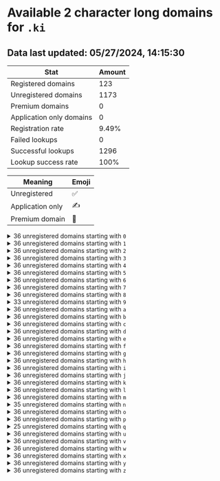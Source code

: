 # Available 2 character long domains for `.ki`

## Data last updated: 05/27/2024, 14:15:30

|Stat|Amount|
|--|--|
|Registered domains|123|
|Unregistered domains|1173|
|Premium domains|0|
|Application only domains|0|
|Registration rate|9.49%|
|Failed lookups|0|
|Successful lookups|1296|
|Lookup success rate|100%|


|Meaning|Emoji|
|--|--|
|Unregistered|:white_check_mark:|
|Application only|:writing_hand:|
|Premium domain|:gem:|

<details>
<summary>36 unregistered domains starting with <bold><code>0</code></bold></summary>

|Type|Domain|
|--|--|
|:white_check_mark:|`00.ki`|
|:white_check_mark:|`01.ki`|
|:white_check_mark:|`02.ki`|
|:white_check_mark:|`03.ki`|
|:white_check_mark:|`04.ki`|
|:white_check_mark:|`05.ki`|
|:white_check_mark:|`06.ki`|
|:white_check_mark:|`07.ki`|
|:white_check_mark:|`08.ki`|
|:white_check_mark:|`09.ki`|
|:white_check_mark:|`0a.ki`|
|:white_check_mark:|`0b.ki`|
|:white_check_mark:|`0c.ki`|
|:white_check_mark:|`0d.ki`|
|:white_check_mark:|`0e.ki`|
|:white_check_mark:|`0f.ki`|
|:white_check_mark:|`0g.ki`|
|:white_check_mark:|`0h.ki`|
|:white_check_mark:|`0i.ki`|
|:white_check_mark:|`0j.ki`|
|:white_check_mark:|`0k.ki`|
|:white_check_mark:|`0l.ki`|
|:white_check_mark:|`0m.ki`|
|:white_check_mark:|`0n.ki`|
|:white_check_mark:|`0o.ki`|
|:white_check_mark:|`0p.ki`|
|:white_check_mark:|`0q.ki`|
|:white_check_mark:|`0r.ki`|
|:white_check_mark:|`0s.ki`|
|:white_check_mark:|`0t.ki`|
|:white_check_mark:|`0u.ki`|
|:white_check_mark:|`0v.ki`|
|:white_check_mark:|`0w.ki`|
|:white_check_mark:|`0x.ki`|
|:white_check_mark:|`0y.ki`|
|:white_check_mark:|`0z.ki`|
</details>
<details>
<summary>36 unregistered domains starting with <bold><code>1</code></bold></summary>

|Type|Domain|
|--|--|
|:white_check_mark:|`10.ki`|
|:white_check_mark:|`11.ki`|
|:white_check_mark:|`12.ki`|
|:white_check_mark:|`13.ki`|
|:white_check_mark:|`14.ki`|
|:white_check_mark:|`15.ki`|
|:white_check_mark:|`16.ki`|
|:white_check_mark:|`17.ki`|
|:white_check_mark:|`18.ki`|
|:white_check_mark:|`19.ki`|
|:white_check_mark:|`1a.ki`|
|:white_check_mark:|`1b.ki`|
|:white_check_mark:|`1c.ki`|
|:white_check_mark:|`1d.ki`|
|:white_check_mark:|`1e.ki`|
|:white_check_mark:|`1f.ki`|
|:white_check_mark:|`1g.ki`|
|:white_check_mark:|`1h.ki`|
|:white_check_mark:|`1i.ki`|
|:white_check_mark:|`1j.ki`|
|:white_check_mark:|`1k.ki`|
|:white_check_mark:|`1l.ki`|
|:white_check_mark:|`1m.ki`|
|:white_check_mark:|`1n.ki`|
|:white_check_mark:|`1o.ki`|
|:white_check_mark:|`1p.ki`|
|:white_check_mark:|`1q.ki`|
|:white_check_mark:|`1r.ki`|
|:white_check_mark:|`1s.ki`|
|:white_check_mark:|`1t.ki`|
|:white_check_mark:|`1u.ki`|
|:white_check_mark:|`1v.ki`|
|:white_check_mark:|`1w.ki`|
|:white_check_mark:|`1x.ki`|
|:white_check_mark:|`1y.ki`|
|:white_check_mark:|`1z.ki`|
</details>
<details>
<summary>36 unregistered domains starting with <bold><code>2</code></bold></summary>

|Type|Domain|
|--|--|
|:white_check_mark:|`20.ki`|
|:white_check_mark:|`21.ki`|
|:white_check_mark:|`22.ki`|
|:white_check_mark:|`23.ki`|
|:white_check_mark:|`24.ki`|
|:white_check_mark:|`25.ki`|
|:white_check_mark:|`26.ki`|
|:white_check_mark:|`27.ki`|
|:white_check_mark:|`28.ki`|
|:white_check_mark:|`29.ki`|
|:white_check_mark:|`2a.ki`|
|:white_check_mark:|`2b.ki`|
|:white_check_mark:|`2c.ki`|
|:white_check_mark:|`2d.ki`|
|:white_check_mark:|`2e.ki`|
|:white_check_mark:|`2f.ki`|
|:white_check_mark:|`2g.ki`|
|:white_check_mark:|`2h.ki`|
|:white_check_mark:|`2i.ki`|
|:white_check_mark:|`2j.ki`|
|:white_check_mark:|`2k.ki`|
|:white_check_mark:|`2l.ki`|
|:white_check_mark:|`2m.ki`|
|:white_check_mark:|`2n.ki`|
|:white_check_mark:|`2o.ki`|
|:white_check_mark:|`2p.ki`|
|:white_check_mark:|`2q.ki`|
|:white_check_mark:|`2r.ki`|
|:white_check_mark:|`2s.ki`|
|:white_check_mark:|`2t.ki`|
|:white_check_mark:|`2u.ki`|
|:white_check_mark:|`2v.ki`|
|:white_check_mark:|`2w.ki`|
|:white_check_mark:|`2x.ki`|
|:white_check_mark:|`2y.ki`|
|:white_check_mark:|`2z.ki`|
</details>
<details>
<summary>36 unregistered domains starting with <bold><code>3</code></bold></summary>

|Type|Domain|
|--|--|
|:white_check_mark:|`30.ki`|
|:white_check_mark:|`31.ki`|
|:white_check_mark:|`32.ki`|
|:white_check_mark:|`33.ki`|
|:white_check_mark:|`34.ki`|
|:white_check_mark:|`35.ki`|
|:white_check_mark:|`36.ki`|
|:white_check_mark:|`37.ki`|
|:white_check_mark:|`38.ki`|
|:white_check_mark:|`39.ki`|
|:white_check_mark:|`3a.ki`|
|:white_check_mark:|`3b.ki`|
|:white_check_mark:|`3c.ki`|
|:white_check_mark:|`3d.ki`|
|:white_check_mark:|`3e.ki`|
|:white_check_mark:|`3f.ki`|
|:white_check_mark:|`3g.ki`|
|:white_check_mark:|`3h.ki`|
|:white_check_mark:|`3i.ki`|
|:white_check_mark:|`3j.ki`|
|:white_check_mark:|`3k.ki`|
|:white_check_mark:|`3l.ki`|
|:white_check_mark:|`3m.ki`|
|:white_check_mark:|`3n.ki`|
|:white_check_mark:|`3o.ki`|
|:white_check_mark:|`3p.ki`|
|:white_check_mark:|`3q.ki`|
|:white_check_mark:|`3r.ki`|
|:white_check_mark:|`3s.ki`|
|:white_check_mark:|`3t.ki`|
|:white_check_mark:|`3u.ki`|
|:white_check_mark:|`3v.ki`|
|:white_check_mark:|`3w.ki`|
|:white_check_mark:|`3x.ki`|
|:white_check_mark:|`3y.ki`|
|:white_check_mark:|`3z.ki`|
</details>
<details>
<summary>36 unregistered domains starting with <bold><code>4</code></bold></summary>

|Type|Domain|
|--|--|
|:white_check_mark:|`40.ki`|
|:white_check_mark:|`41.ki`|
|:white_check_mark:|`42.ki`|
|:white_check_mark:|`43.ki`|
|:white_check_mark:|`44.ki`|
|:white_check_mark:|`45.ki`|
|:white_check_mark:|`46.ki`|
|:white_check_mark:|`47.ki`|
|:white_check_mark:|`48.ki`|
|:white_check_mark:|`49.ki`|
|:white_check_mark:|`4a.ki`|
|:white_check_mark:|`4b.ki`|
|:white_check_mark:|`4c.ki`|
|:white_check_mark:|`4d.ki`|
|:white_check_mark:|`4e.ki`|
|:white_check_mark:|`4f.ki`|
|:white_check_mark:|`4g.ki`|
|:white_check_mark:|`4h.ki`|
|:white_check_mark:|`4i.ki`|
|:white_check_mark:|`4j.ki`|
|:white_check_mark:|`4k.ki`|
|:white_check_mark:|`4l.ki`|
|:white_check_mark:|`4m.ki`|
|:white_check_mark:|`4n.ki`|
|:white_check_mark:|`4o.ki`|
|:white_check_mark:|`4p.ki`|
|:white_check_mark:|`4q.ki`|
|:white_check_mark:|`4r.ki`|
|:white_check_mark:|`4s.ki`|
|:white_check_mark:|`4t.ki`|
|:white_check_mark:|`4u.ki`|
|:white_check_mark:|`4v.ki`|
|:white_check_mark:|`4w.ki`|
|:white_check_mark:|`4x.ki`|
|:white_check_mark:|`4y.ki`|
|:white_check_mark:|`4z.ki`|
</details>
<details>
<summary>36 unregistered domains starting with <bold><code>5</code></bold></summary>

|Type|Domain|
|--|--|
|:white_check_mark:|`50.ki`|
|:white_check_mark:|`51.ki`|
|:white_check_mark:|`52.ki`|
|:white_check_mark:|`53.ki`|
|:white_check_mark:|`54.ki`|
|:white_check_mark:|`55.ki`|
|:white_check_mark:|`56.ki`|
|:white_check_mark:|`57.ki`|
|:white_check_mark:|`58.ki`|
|:white_check_mark:|`59.ki`|
|:white_check_mark:|`5a.ki`|
|:white_check_mark:|`5b.ki`|
|:white_check_mark:|`5c.ki`|
|:white_check_mark:|`5d.ki`|
|:white_check_mark:|`5e.ki`|
|:white_check_mark:|`5f.ki`|
|:white_check_mark:|`5g.ki`|
|:white_check_mark:|`5h.ki`|
|:white_check_mark:|`5i.ki`|
|:white_check_mark:|`5j.ki`|
|:white_check_mark:|`5k.ki`|
|:white_check_mark:|`5l.ki`|
|:white_check_mark:|`5m.ki`|
|:white_check_mark:|`5n.ki`|
|:white_check_mark:|`5o.ki`|
|:white_check_mark:|`5p.ki`|
|:white_check_mark:|`5q.ki`|
|:white_check_mark:|`5r.ki`|
|:white_check_mark:|`5s.ki`|
|:white_check_mark:|`5t.ki`|
|:white_check_mark:|`5u.ki`|
|:white_check_mark:|`5v.ki`|
|:white_check_mark:|`5w.ki`|
|:white_check_mark:|`5x.ki`|
|:white_check_mark:|`5y.ki`|
|:white_check_mark:|`5z.ki`|
</details>
<details>
<summary>36 unregistered domains starting with <bold><code>6</code></bold></summary>

|Type|Domain|
|--|--|
|:white_check_mark:|`60.ki`|
|:white_check_mark:|`61.ki`|
|:white_check_mark:|`62.ki`|
|:white_check_mark:|`63.ki`|
|:white_check_mark:|`64.ki`|
|:white_check_mark:|`65.ki`|
|:white_check_mark:|`66.ki`|
|:white_check_mark:|`67.ki`|
|:white_check_mark:|`68.ki`|
|:white_check_mark:|`69.ki`|
|:white_check_mark:|`6a.ki`|
|:white_check_mark:|`6b.ki`|
|:white_check_mark:|`6c.ki`|
|:white_check_mark:|`6d.ki`|
|:white_check_mark:|`6e.ki`|
|:white_check_mark:|`6f.ki`|
|:white_check_mark:|`6g.ki`|
|:white_check_mark:|`6h.ki`|
|:white_check_mark:|`6i.ki`|
|:white_check_mark:|`6j.ki`|
|:white_check_mark:|`6k.ki`|
|:white_check_mark:|`6l.ki`|
|:white_check_mark:|`6m.ki`|
|:white_check_mark:|`6n.ki`|
|:white_check_mark:|`6o.ki`|
|:white_check_mark:|`6p.ki`|
|:white_check_mark:|`6q.ki`|
|:white_check_mark:|`6r.ki`|
|:white_check_mark:|`6s.ki`|
|:white_check_mark:|`6t.ki`|
|:white_check_mark:|`6u.ki`|
|:white_check_mark:|`6v.ki`|
|:white_check_mark:|`6w.ki`|
|:white_check_mark:|`6x.ki`|
|:white_check_mark:|`6y.ki`|
|:white_check_mark:|`6z.ki`|
</details>
<details>
<summary>36 unregistered domains starting with <bold><code>7</code></bold></summary>

|Type|Domain|
|--|--|
|:white_check_mark:|`70.ki`|
|:white_check_mark:|`71.ki`|
|:white_check_mark:|`72.ki`|
|:white_check_mark:|`73.ki`|
|:white_check_mark:|`74.ki`|
|:white_check_mark:|`75.ki`|
|:white_check_mark:|`76.ki`|
|:white_check_mark:|`77.ki`|
|:white_check_mark:|`78.ki`|
|:white_check_mark:|`79.ki`|
|:white_check_mark:|`7a.ki`|
|:white_check_mark:|`7b.ki`|
|:white_check_mark:|`7c.ki`|
|:white_check_mark:|`7d.ki`|
|:white_check_mark:|`7e.ki`|
|:white_check_mark:|`7f.ki`|
|:white_check_mark:|`7g.ki`|
|:white_check_mark:|`7h.ki`|
|:white_check_mark:|`7i.ki`|
|:white_check_mark:|`7j.ki`|
|:white_check_mark:|`7k.ki`|
|:white_check_mark:|`7l.ki`|
|:white_check_mark:|`7m.ki`|
|:white_check_mark:|`7n.ki`|
|:white_check_mark:|`7o.ki`|
|:white_check_mark:|`7p.ki`|
|:white_check_mark:|`7q.ki`|
|:white_check_mark:|`7r.ki`|
|:white_check_mark:|`7s.ki`|
|:white_check_mark:|`7t.ki`|
|:white_check_mark:|`7u.ki`|
|:white_check_mark:|`7v.ki`|
|:white_check_mark:|`7w.ki`|
|:white_check_mark:|`7x.ki`|
|:white_check_mark:|`7y.ki`|
|:white_check_mark:|`7z.ki`|
</details>
<details>
<summary>36 unregistered domains starting with <bold><code>8</code></bold></summary>

|Type|Domain|
|--|--|
|:white_check_mark:|`80.ki`|
|:white_check_mark:|`81.ki`|
|:white_check_mark:|`82.ki`|
|:white_check_mark:|`83.ki`|
|:white_check_mark:|`84.ki`|
|:white_check_mark:|`85.ki`|
|:white_check_mark:|`86.ki`|
|:white_check_mark:|`87.ki`|
|:white_check_mark:|`88.ki`|
|:white_check_mark:|`89.ki`|
|:white_check_mark:|`8a.ki`|
|:white_check_mark:|`8b.ki`|
|:white_check_mark:|`8c.ki`|
|:white_check_mark:|`8d.ki`|
|:white_check_mark:|`8e.ki`|
|:white_check_mark:|`8f.ki`|
|:white_check_mark:|`8g.ki`|
|:white_check_mark:|`8h.ki`|
|:white_check_mark:|`8i.ki`|
|:white_check_mark:|`8j.ki`|
|:white_check_mark:|`8k.ki`|
|:white_check_mark:|`8l.ki`|
|:white_check_mark:|`8m.ki`|
|:white_check_mark:|`8n.ki`|
|:white_check_mark:|`8o.ki`|
|:white_check_mark:|`8p.ki`|
|:white_check_mark:|`8q.ki`|
|:white_check_mark:|`8r.ki`|
|:white_check_mark:|`8s.ki`|
|:white_check_mark:|`8t.ki`|
|:white_check_mark:|`8u.ki`|
|:white_check_mark:|`8v.ki`|
|:white_check_mark:|`8w.ki`|
|:white_check_mark:|`8x.ki`|
|:white_check_mark:|`8y.ki`|
|:white_check_mark:|`8z.ki`|
</details>
<details>
<summary>33 unregistered domains starting with <bold><code>9</code></bold></summary>

|Type|Domain|
|--|--|
|:white_check_mark:|`90.ki`|
|:white_check_mark:|`91.ki`|
|:white_check_mark:|`92.ki`|
|:white_check_mark:|`93.ki`|
|:white_check_mark:|`94.ki`|
|:white_check_mark:|`95.ki`|
|:white_check_mark:|`96.ki`|
|:white_check_mark:|`9a.ki`|
|:white_check_mark:|`9b.ki`|
|:white_check_mark:|`9c.ki`|
|:white_check_mark:|`9d.ki`|
|:white_check_mark:|`9e.ki`|
|:white_check_mark:|`9f.ki`|
|:white_check_mark:|`9g.ki`|
|:white_check_mark:|`9h.ki`|
|:white_check_mark:|`9i.ki`|
|:white_check_mark:|`9j.ki`|
|:white_check_mark:|`9k.ki`|
|:white_check_mark:|`9l.ki`|
|:white_check_mark:|`9m.ki`|
|:white_check_mark:|`9n.ki`|
|:white_check_mark:|`9o.ki`|
|:white_check_mark:|`9p.ki`|
|:white_check_mark:|`9q.ki`|
|:white_check_mark:|`9r.ki`|
|:white_check_mark:|`9s.ki`|
|:white_check_mark:|`9t.ki`|
|:white_check_mark:|`9u.ki`|
|:white_check_mark:|`9v.ki`|
|:white_check_mark:|`9w.ki`|
|:white_check_mark:|`9x.ki`|
|:white_check_mark:|`9y.ki`|
|:white_check_mark:|`9z.ki`|
</details>
<details>
<summary>36 unregistered domains starting with <bold><code>a</code></bold></summary>

|Type|Domain|
|--|--|
|:white_check_mark:|`a0.ki`|
|:white_check_mark:|`a1.ki`|
|:white_check_mark:|`a2.ki`|
|:white_check_mark:|`a3.ki`|
|:white_check_mark:|`a4.ki`|
|:white_check_mark:|`a5.ki`|
|:white_check_mark:|`a6.ki`|
|:white_check_mark:|`a7.ki`|
|:white_check_mark:|`a8.ki`|
|:white_check_mark:|`a9.ki`|
|:white_check_mark:|`aa.ki`|
|:white_check_mark:|`ab.ki`|
|:white_check_mark:|`ac.ki`|
|:white_check_mark:|`ad.ki`|
|:white_check_mark:|`ae.ki`|
|:white_check_mark:|`af.ki`|
|:white_check_mark:|`ag.ki`|
|:white_check_mark:|`ah.ki`|
|:white_check_mark:|`ai.ki`|
|:white_check_mark:|`aj.ki`|
|:white_check_mark:|`ak.ki`|
|:white_check_mark:|`al.ki`|
|:white_check_mark:|`am.ki`|
|:white_check_mark:|`an.ki`|
|:white_check_mark:|`ao.ki`|
|:white_check_mark:|`ap.ki`|
|:white_check_mark:|`aq.ki`|
|:white_check_mark:|`ar.ki`|
|:white_check_mark:|`as.ki`|
|:white_check_mark:|`at.ki`|
|:white_check_mark:|`au.ki`|
|:white_check_mark:|`av.ki`|
|:white_check_mark:|`aw.ki`|
|:white_check_mark:|`ax.ki`|
|:white_check_mark:|`ay.ki`|
|:white_check_mark:|`az.ki`|
</details>
<details>
<summary>36 unregistered domains starting with <bold><code>b</code></bold></summary>

|Type|Domain|
|--|--|
|:white_check_mark:|`b0.ki`|
|:white_check_mark:|`b1.ki`|
|:white_check_mark:|`b2.ki`|
|:white_check_mark:|`b3.ki`|
|:white_check_mark:|`b4.ki`|
|:white_check_mark:|`b5.ki`|
|:white_check_mark:|`b6.ki`|
|:white_check_mark:|`b7.ki`|
|:white_check_mark:|`b8.ki`|
|:white_check_mark:|`b9.ki`|
|:white_check_mark:|`ba.ki`|
|:white_check_mark:|`bb.ki`|
|:white_check_mark:|`bc.ki`|
|:white_check_mark:|`bd.ki`|
|:white_check_mark:|`be.ki`|
|:white_check_mark:|`bf.ki`|
|:white_check_mark:|`bg.ki`|
|:white_check_mark:|`bh.ki`|
|:white_check_mark:|`bi.ki`|
|:white_check_mark:|`bj.ki`|
|:white_check_mark:|`bk.ki`|
|:white_check_mark:|`bl.ki`|
|:white_check_mark:|`bm.ki`|
|:white_check_mark:|`bn.ki`|
|:white_check_mark:|`bo.ki`|
|:white_check_mark:|`bp.ki`|
|:white_check_mark:|`bq.ki`|
|:white_check_mark:|`br.ki`|
|:white_check_mark:|`bs.ki`|
|:white_check_mark:|`bt.ki`|
|:white_check_mark:|`bu.ki`|
|:white_check_mark:|`bv.ki`|
|:white_check_mark:|`bw.ki`|
|:white_check_mark:|`bx.ki`|
|:white_check_mark:|`by.ki`|
|:white_check_mark:|`bz.ki`|
</details>
<details>
<summary>36 unregistered domains starting with <bold><code>c</code></bold></summary>

|Type|Domain|
|--|--|
|:white_check_mark:|`c0.ki`|
|:white_check_mark:|`c1.ki`|
|:white_check_mark:|`c2.ki`|
|:white_check_mark:|`c3.ki`|
|:white_check_mark:|`c4.ki`|
|:white_check_mark:|`c5.ki`|
|:white_check_mark:|`c6.ki`|
|:white_check_mark:|`c7.ki`|
|:white_check_mark:|`c8.ki`|
|:white_check_mark:|`c9.ki`|
|:white_check_mark:|`ca.ki`|
|:white_check_mark:|`cb.ki`|
|:white_check_mark:|`cc.ki`|
|:white_check_mark:|`cd.ki`|
|:white_check_mark:|`ce.ki`|
|:white_check_mark:|`cf.ki`|
|:white_check_mark:|`cg.ki`|
|:white_check_mark:|`ch.ki`|
|:white_check_mark:|`ci.ki`|
|:white_check_mark:|`cj.ki`|
|:white_check_mark:|`ck.ki`|
|:white_check_mark:|`cl.ki`|
|:white_check_mark:|`cm.ki`|
|:white_check_mark:|`cn.ki`|
|:white_check_mark:|`co.ki`|
|:white_check_mark:|`cp.ki`|
|:white_check_mark:|`cq.ki`|
|:white_check_mark:|`cr.ki`|
|:white_check_mark:|`cs.ki`|
|:white_check_mark:|`ct.ki`|
|:white_check_mark:|`cu.ki`|
|:white_check_mark:|`cv.ki`|
|:white_check_mark:|`cw.ki`|
|:white_check_mark:|`cx.ki`|
|:white_check_mark:|`cy.ki`|
|:white_check_mark:|`cz.ki`|
</details>
<details>
<summary>36 unregistered domains starting with <bold><code>d</code></bold></summary>

|Type|Domain|
|--|--|
|:white_check_mark:|`d0.ki`|
|:white_check_mark:|`d1.ki`|
|:white_check_mark:|`d2.ki`|
|:white_check_mark:|`d3.ki`|
|:white_check_mark:|`d4.ki`|
|:white_check_mark:|`d5.ki`|
|:white_check_mark:|`d6.ki`|
|:white_check_mark:|`d7.ki`|
|:white_check_mark:|`d8.ki`|
|:white_check_mark:|`d9.ki`|
|:white_check_mark:|`da.ki`|
|:white_check_mark:|`db.ki`|
|:white_check_mark:|`dc.ki`|
|:white_check_mark:|`dd.ki`|
|:white_check_mark:|`de.ki`|
|:white_check_mark:|`df.ki`|
|:white_check_mark:|`dg.ki`|
|:white_check_mark:|`dh.ki`|
|:white_check_mark:|`di.ki`|
|:white_check_mark:|`dj.ki`|
|:white_check_mark:|`dk.ki`|
|:white_check_mark:|`dl.ki`|
|:white_check_mark:|`dm.ki`|
|:white_check_mark:|`dn.ki`|
|:white_check_mark:|`do.ki`|
|:white_check_mark:|`dp.ki`|
|:white_check_mark:|`dq.ki`|
|:white_check_mark:|`dr.ki`|
|:white_check_mark:|`ds.ki`|
|:white_check_mark:|`dt.ki`|
|:white_check_mark:|`du.ki`|
|:white_check_mark:|`dv.ki`|
|:white_check_mark:|`dw.ki`|
|:white_check_mark:|`dx.ki`|
|:white_check_mark:|`dy.ki`|
|:white_check_mark:|`dz.ki`|
</details>
<details>
<summary>36 unregistered domains starting with <bold><code>e</code></bold></summary>

|Type|Domain|
|--|--|
|:white_check_mark:|`e0.ki`|
|:white_check_mark:|`e1.ki`|
|:white_check_mark:|`e2.ki`|
|:white_check_mark:|`e3.ki`|
|:white_check_mark:|`e4.ki`|
|:white_check_mark:|`e5.ki`|
|:white_check_mark:|`e6.ki`|
|:white_check_mark:|`e7.ki`|
|:white_check_mark:|`e8.ki`|
|:white_check_mark:|`e9.ki`|
|:white_check_mark:|`ea.ki`|
|:white_check_mark:|`eb.ki`|
|:white_check_mark:|`ec.ki`|
|:white_check_mark:|`ed.ki`|
|:white_check_mark:|`ee.ki`|
|:white_check_mark:|`ef.ki`|
|:white_check_mark:|`eg.ki`|
|:white_check_mark:|`eh.ki`|
|:white_check_mark:|`ei.ki`|
|:white_check_mark:|`ej.ki`|
|:white_check_mark:|`ek.ki`|
|:white_check_mark:|`el.ki`|
|:white_check_mark:|`em.ki`|
|:white_check_mark:|`en.ki`|
|:white_check_mark:|`eo.ki`|
|:white_check_mark:|`ep.ki`|
|:white_check_mark:|`eq.ki`|
|:white_check_mark:|`er.ki`|
|:white_check_mark:|`es.ki`|
|:white_check_mark:|`et.ki`|
|:white_check_mark:|`eu.ki`|
|:white_check_mark:|`ev.ki`|
|:white_check_mark:|`ew.ki`|
|:white_check_mark:|`ex.ki`|
|:white_check_mark:|`ey.ki`|
|:white_check_mark:|`ez.ki`|
</details>
<details>
<summary>36 unregistered domains starting with <bold><code>f</code></bold></summary>

|Type|Domain|
|--|--|
|:white_check_mark:|`f0.ki`|
|:white_check_mark:|`f1.ki`|
|:white_check_mark:|`f2.ki`|
|:white_check_mark:|`f3.ki`|
|:white_check_mark:|`f4.ki`|
|:white_check_mark:|`f5.ki`|
|:white_check_mark:|`f6.ki`|
|:white_check_mark:|`f7.ki`|
|:white_check_mark:|`f8.ki`|
|:white_check_mark:|`f9.ki`|
|:white_check_mark:|`fa.ki`|
|:white_check_mark:|`fb.ki`|
|:white_check_mark:|`fc.ki`|
|:white_check_mark:|`fd.ki`|
|:white_check_mark:|`fe.ki`|
|:white_check_mark:|`ff.ki`|
|:white_check_mark:|`fg.ki`|
|:white_check_mark:|`fh.ki`|
|:white_check_mark:|`fi.ki`|
|:white_check_mark:|`fj.ki`|
|:white_check_mark:|`fk.ki`|
|:white_check_mark:|`fl.ki`|
|:white_check_mark:|`fm.ki`|
|:white_check_mark:|`fn.ki`|
|:white_check_mark:|`fo.ki`|
|:white_check_mark:|`fp.ki`|
|:white_check_mark:|`fq.ki`|
|:white_check_mark:|`fr.ki`|
|:white_check_mark:|`fs.ki`|
|:white_check_mark:|`ft.ki`|
|:white_check_mark:|`fu.ki`|
|:white_check_mark:|`fv.ki`|
|:white_check_mark:|`fw.ki`|
|:white_check_mark:|`fx.ki`|
|:white_check_mark:|`fy.ki`|
|:white_check_mark:|`fz.ki`|
</details>
<details>
<summary>36 unregistered domains starting with <bold><code>g</code></bold></summary>

|Type|Domain|
|--|--|
|:white_check_mark:|`g0.ki`|
|:white_check_mark:|`g1.ki`|
|:white_check_mark:|`g2.ki`|
|:white_check_mark:|`g3.ki`|
|:white_check_mark:|`g4.ki`|
|:white_check_mark:|`g5.ki`|
|:white_check_mark:|`g6.ki`|
|:white_check_mark:|`g7.ki`|
|:white_check_mark:|`g8.ki`|
|:white_check_mark:|`g9.ki`|
|:white_check_mark:|`ga.ki`|
|:white_check_mark:|`gb.ki`|
|:white_check_mark:|`gc.ki`|
|:white_check_mark:|`gd.ki`|
|:white_check_mark:|`ge.ki`|
|:white_check_mark:|`gf.ki`|
|:white_check_mark:|`gg.ki`|
|:white_check_mark:|`gh.ki`|
|:white_check_mark:|`gi.ki`|
|:white_check_mark:|`gj.ki`|
|:white_check_mark:|`gk.ki`|
|:white_check_mark:|`gl.ki`|
|:white_check_mark:|`gm.ki`|
|:white_check_mark:|`gn.ki`|
|:white_check_mark:|`go.ki`|
|:white_check_mark:|`gp.ki`|
|:white_check_mark:|`gq.ki`|
|:white_check_mark:|`gr.ki`|
|:white_check_mark:|`gs.ki`|
|:white_check_mark:|`gt.ki`|
|:white_check_mark:|`gu.ki`|
|:white_check_mark:|`gv.ki`|
|:white_check_mark:|`gw.ki`|
|:white_check_mark:|`gx.ki`|
|:white_check_mark:|`gy.ki`|
|:white_check_mark:|`gz.ki`|
</details>
<details>
<summary>36 unregistered domains starting with <bold><code>h</code></bold></summary>

|Type|Domain|
|--|--|
|:white_check_mark:|`h0.ki`|
|:white_check_mark:|`h1.ki`|
|:white_check_mark:|`h2.ki`|
|:white_check_mark:|`h3.ki`|
|:white_check_mark:|`h4.ki`|
|:white_check_mark:|`h5.ki`|
|:white_check_mark:|`h6.ki`|
|:white_check_mark:|`h7.ki`|
|:white_check_mark:|`h8.ki`|
|:white_check_mark:|`h9.ki`|
|:white_check_mark:|`ha.ki`|
|:white_check_mark:|`hb.ki`|
|:white_check_mark:|`hc.ki`|
|:white_check_mark:|`hd.ki`|
|:white_check_mark:|`he.ki`|
|:white_check_mark:|`hf.ki`|
|:white_check_mark:|`hg.ki`|
|:white_check_mark:|`hh.ki`|
|:white_check_mark:|`hi.ki`|
|:white_check_mark:|`hj.ki`|
|:white_check_mark:|`hk.ki`|
|:white_check_mark:|`hl.ki`|
|:white_check_mark:|`hm.ki`|
|:white_check_mark:|`hn.ki`|
|:white_check_mark:|`ho.ki`|
|:white_check_mark:|`hp.ki`|
|:white_check_mark:|`hq.ki`|
|:white_check_mark:|`hr.ki`|
|:white_check_mark:|`hs.ki`|
|:white_check_mark:|`ht.ki`|
|:white_check_mark:|`hu.ki`|
|:white_check_mark:|`hv.ki`|
|:white_check_mark:|`hw.ki`|
|:white_check_mark:|`hx.ki`|
|:white_check_mark:|`hy.ki`|
|:white_check_mark:|`hz.ki`|
</details>
<details>
<summary>36 unregistered domains starting with <bold><code>i</code></bold></summary>

|Type|Domain|
|--|--|
|:white_check_mark:|`i0.ki`|
|:white_check_mark:|`i1.ki`|
|:white_check_mark:|`i2.ki`|
|:white_check_mark:|`i3.ki`|
|:white_check_mark:|`i4.ki`|
|:white_check_mark:|`i5.ki`|
|:white_check_mark:|`i6.ki`|
|:white_check_mark:|`i7.ki`|
|:white_check_mark:|`i8.ki`|
|:white_check_mark:|`i9.ki`|
|:white_check_mark:|`ia.ki`|
|:white_check_mark:|`ib.ki`|
|:white_check_mark:|`ic.ki`|
|:white_check_mark:|`id.ki`|
|:white_check_mark:|`ie.ki`|
|:white_check_mark:|`if.ki`|
|:white_check_mark:|`ig.ki`|
|:white_check_mark:|`ih.ki`|
|:white_check_mark:|`ii.ki`|
|:white_check_mark:|`ij.ki`|
|:white_check_mark:|`ik.ki`|
|:white_check_mark:|`il.ki`|
|:white_check_mark:|`im.ki`|
|:white_check_mark:|`in.ki`|
|:white_check_mark:|`io.ki`|
|:white_check_mark:|`ip.ki`|
|:white_check_mark:|`iq.ki`|
|:white_check_mark:|`ir.ki`|
|:white_check_mark:|`is.ki`|
|:white_check_mark:|`it.ki`|
|:white_check_mark:|`iu.ki`|
|:white_check_mark:|`iv.ki`|
|:white_check_mark:|`iw.ki`|
|:white_check_mark:|`ix.ki`|
|:white_check_mark:|`iy.ki`|
|:white_check_mark:|`iz.ki`|
</details>
<details>
<summary>36 unregistered domains starting with <bold><code>j</code></bold></summary>

|Type|Domain|
|--|--|
|:white_check_mark:|`j0.ki`|
|:white_check_mark:|`j1.ki`|
|:white_check_mark:|`j2.ki`|
|:white_check_mark:|`j3.ki`|
|:white_check_mark:|`j4.ki`|
|:white_check_mark:|`j5.ki`|
|:white_check_mark:|`j6.ki`|
|:white_check_mark:|`j7.ki`|
|:white_check_mark:|`j8.ki`|
|:white_check_mark:|`j9.ki`|
|:white_check_mark:|`ja.ki`|
|:white_check_mark:|`jb.ki`|
|:white_check_mark:|`jc.ki`|
|:white_check_mark:|`jd.ki`|
|:white_check_mark:|`je.ki`|
|:white_check_mark:|`jf.ki`|
|:white_check_mark:|`jg.ki`|
|:white_check_mark:|`jh.ki`|
|:white_check_mark:|`ji.ki`|
|:white_check_mark:|`jj.ki`|
|:white_check_mark:|`jk.ki`|
|:white_check_mark:|`jl.ki`|
|:white_check_mark:|`jm.ki`|
|:white_check_mark:|`jn.ki`|
|:white_check_mark:|`jo.ki`|
|:white_check_mark:|`jp.ki`|
|:white_check_mark:|`jq.ki`|
|:white_check_mark:|`jr.ki`|
|:white_check_mark:|`js.ki`|
|:white_check_mark:|`jt.ki`|
|:white_check_mark:|`ju.ki`|
|:white_check_mark:|`jv.ki`|
|:white_check_mark:|`jw.ki`|
|:white_check_mark:|`jx.ki`|
|:white_check_mark:|`jy.ki`|
|:white_check_mark:|`jz.ki`|
</details>
<details>
<summary>36 unregistered domains starting with <bold><code>k</code></bold></summary>

|Type|Domain|
|--|--|
|:white_check_mark:|`k0.ki`|
|:white_check_mark:|`k1.ki`|
|:white_check_mark:|`k2.ki`|
|:white_check_mark:|`k3.ki`|
|:white_check_mark:|`k4.ki`|
|:white_check_mark:|`k5.ki`|
|:white_check_mark:|`k6.ki`|
|:white_check_mark:|`k7.ki`|
|:white_check_mark:|`k8.ki`|
|:white_check_mark:|`k9.ki`|
|:white_check_mark:|`ka.ki`|
|:white_check_mark:|`kb.ki`|
|:white_check_mark:|`kc.ki`|
|:white_check_mark:|`kd.ki`|
|:white_check_mark:|`ke.ki`|
|:white_check_mark:|`kf.ki`|
|:white_check_mark:|`kg.ki`|
|:white_check_mark:|`kh.ki`|
|:white_check_mark:|`ki.ki`|
|:white_check_mark:|`kj.ki`|
|:white_check_mark:|`kk.ki`|
|:white_check_mark:|`kl.ki`|
|:white_check_mark:|`km.ki`|
|:white_check_mark:|`kn.ki`|
|:white_check_mark:|`ko.ki`|
|:white_check_mark:|`kp.ki`|
|:white_check_mark:|`kq.ki`|
|:white_check_mark:|`kr.ki`|
|:white_check_mark:|`ks.ki`|
|:white_check_mark:|`kt.ki`|
|:white_check_mark:|`ku.ki`|
|:white_check_mark:|`kv.ki`|
|:white_check_mark:|`kw.ki`|
|:white_check_mark:|`kx.ki`|
|:white_check_mark:|`ky.ki`|
|:white_check_mark:|`kz.ki`|
</details>
<details>
<summary>36 unregistered domains starting with <bold><code>l</code></bold></summary>

|Type|Domain|
|--|--|
|:white_check_mark:|`l0.ki`|
|:white_check_mark:|`l1.ki`|
|:white_check_mark:|`l2.ki`|
|:white_check_mark:|`l3.ki`|
|:white_check_mark:|`l4.ki`|
|:white_check_mark:|`l5.ki`|
|:white_check_mark:|`l6.ki`|
|:white_check_mark:|`l7.ki`|
|:white_check_mark:|`l8.ki`|
|:white_check_mark:|`l9.ki`|
|:white_check_mark:|`la.ki`|
|:white_check_mark:|`lb.ki`|
|:white_check_mark:|`lc.ki`|
|:white_check_mark:|`ld.ki`|
|:white_check_mark:|`le.ki`|
|:white_check_mark:|`lf.ki`|
|:white_check_mark:|`lg.ki`|
|:white_check_mark:|`lh.ki`|
|:white_check_mark:|`li.ki`|
|:white_check_mark:|`lj.ki`|
|:white_check_mark:|`lk.ki`|
|:white_check_mark:|`ll.ki`|
|:white_check_mark:|`lm.ki`|
|:white_check_mark:|`ln.ki`|
|:white_check_mark:|`lo.ki`|
|:white_check_mark:|`lp.ki`|
|:white_check_mark:|`lq.ki`|
|:white_check_mark:|`lr.ki`|
|:white_check_mark:|`ls.ki`|
|:white_check_mark:|`lt.ki`|
|:white_check_mark:|`lu.ki`|
|:white_check_mark:|`lv.ki`|
|:white_check_mark:|`lw.ki`|
|:white_check_mark:|`lx.ki`|
|:white_check_mark:|`ly.ki`|
|:white_check_mark:|`lz.ki`|
</details>
<details>
<summary>36 unregistered domains starting with <bold><code>m</code></bold></summary>

|Type|Domain|
|--|--|
|:white_check_mark:|`m0.ki`|
|:white_check_mark:|`m1.ki`|
|:white_check_mark:|`m2.ki`|
|:white_check_mark:|`m3.ki`|
|:white_check_mark:|`m4.ki`|
|:white_check_mark:|`m5.ki`|
|:white_check_mark:|`m6.ki`|
|:white_check_mark:|`m7.ki`|
|:white_check_mark:|`m8.ki`|
|:white_check_mark:|`m9.ki`|
|:white_check_mark:|`ma.ki`|
|:white_check_mark:|`mb.ki`|
|:white_check_mark:|`mc.ki`|
|:white_check_mark:|`md.ki`|
|:white_check_mark:|`me.ki`|
|:white_check_mark:|`mf.ki`|
|:white_check_mark:|`mg.ki`|
|:white_check_mark:|`mh.ki`|
|:white_check_mark:|`mi.ki`|
|:white_check_mark:|`mj.ki`|
|:white_check_mark:|`mk.ki`|
|:white_check_mark:|`ml.ki`|
|:white_check_mark:|`mm.ki`|
|:white_check_mark:|`mn.ki`|
|:white_check_mark:|`mo.ki`|
|:white_check_mark:|`mp.ki`|
|:white_check_mark:|`mq.ki`|
|:white_check_mark:|`mr.ki`|
|:white_check_mark:|`ms.ki`|
|:white_check_mark:|`mt.ki`|
|:white_check_mark:|`mu.ki`|
|:white_check_mark:|`mv.ki`|
|:white_check_mark:|`mw.ki`|
|:white_check_mark:|`mx.ki`|
|:white_check_mark:|`my.ki`|
|:white_check_mark:|`mz.ki`|
</details>
<details>
<summary>35 unregistered domains starting with <bold><code>n</code></bold></summary>

|Type|Domain|
|--|--|
|:white_check_mark:|`n0.ki`|
|:white_check_mark:|`n1.ki`|
|:white_check_mark:|`n2.ki`|
|:white_check_mark:|`n3.ki`|
|:white_check_mark:|`n4.ki`|
|:white_check_mark:|`n5.ki`|
|:white_check_mark:|`n6.ki`|
|:white_check_mark:|`n7.ki`|
|:white_check_mark:|`n8.ki`|
|:white_check_mark:|`n9.ki`|
|:white_check_mark:|`na.ki`|
|:white_check_mark:|`nb.ki`|
|:white_check_mark:|`nc.ki`|
|:white_check_mark:|`nd.ki`|
|:white_check_mark:|`ne.ki`|
|:white_check_mark:|`nf.ki`|
|:white_check_mark:|`ng.ki`|
|:white_check_mark:|`nh.ki`|
|:white_check_mark:|`ni.ki`|
|:white_check_mark:|`nj.ki`|
|:white_check_mark:|`nk.ki`|
|:white_check_mark:|`nl.ki`|
|:white_check_mark:|`nm.ki`|
|:white_check_mark:|`nn.ki`|
|:white_check_mark:|`no.ki`|
|:white_check_mark:|`np.ki`|
|:white_check_mark:|`nq.ki`|
|:white_check_mark:|`nr.ki`|
|:white_check_mark:|`ns.ki`|
|:white_check_mark:|`nt.ki`|
|:white_check_mark:|`nu.ki`|
|:white_check_mark:|`nv.ki`|
|:white_check_mark:|`nw.ki`|
|:white_check_mark:|`nx.ki`|
|:white_check_mark:|`ny.ki`|
</details>
<details>
<summary>36 unregistered domains starting with <bold><code>o</code></bold></summary>

|Type|Domain|
|--|--|
|:white_check_mark:|`o0.ki`|
|:white_check_mark:|`o1.ki`|
|:white_check_mark:|`o2.ki`|
|:white_check_mark:|`o3.ki`|
|:white_check_mark:|`o4.ki`|
|:white_check_mark:|`o5.ki`|
|:white_check_mark:|`o6.ki`|
|:white_check_mark:|`o7.ki`|
|:white_check_mark:|`o8.ki`|
|:white_check_mark:|`o9.ki`|
|:white_check_mark:|`oa.ki`|
|:white_check_mark:|`ob.ki`|
|:white_check_mark:|`oc.ki`|
|:white_check_mark:|`od.ki`|
|:white_check_mark:|`oe.ki`|
|:white_check_mark:|`of.ki`|
|:white_check_mark:|`og.ki`|
|:white_check_mark:|`oh.ki`|
|:white_check_mark:|`oi.ki`|
|:white_check_mark:|`oj.ki`|
|:white_check_mark:|`ok.ki`|
|:white_check_mark:|`ol.ki`|
|:white_check_mark:|`om.ki`|
|:white_check_mark:|`on.ki`|
|:white_check_mark:|`oo.ki`|
|:white_check_mark:|`op.ki`|
|:white_check_mark:|`oq.ki`|
|:white_check_mark:|`or.ki`|
|:white_check_mark:|`os.ki`|
|:white_check_mark:|`ot.ki`|
|:white_check_mark:|`ou.ki`|
|:white_check_mark:|`ov.ki`|
|:white_check_mark:|`ow.ki`|
|:white_check_mark:|`ox.ki`|
|:white_check_mark:|`oy.ki`|
|:white_check_mark:|`oz.ki`|
</details>
<details>
<summary>36 unregistered domains starting with <bold><code>p</code></bold></summary>

|Type|Domain|
|--|--|
|:white_check_mark:|`p0.ki`|
|:white_check_mark:|`p1.ki`|
|:white_check_mark:|`p2.ki`|
|:white_check_mark:|`p3.ki`|
|:white_check_mark:|`p4.ki`|
|:white_check_mark:|`p5.ki`|
|:white_check_mark:|`p6.ki`|
|:white_check_mark:|`p7.ki`|
|:white_check_mark:|`p8.ki`|
|:white_check_mark:|`p9.ki`|
|:white_check_mark:|`pa.ki`|
|:white_check_mark:|`pb.ki`|
|:white_check_mark:|`pc.ki`|
|:white_check_mark:|`pd.ki`|
|:white_check_mark:|`pe.ki`|
|:white_check_mark:|`pf.ki`|
|:white_check_mark:|`pg.ki`|
|:white_check_mark:|`ph.ki`|
|:white_check_mark:|`pi.ki`|
|:white_check_mark:|`pj.ki`|
|:white_check_mark:|`pk.ki`|
|:white_check_mark:|`pl.ki`|
|:white_check_mark:|`pm.ki`|
|:white_check_mark:|`pn.ki`|
|:white_check_mark:|`po.ki`|
|:white_check_mark:|`pp.ki`|
|:white_check_mark:|`pq.ki`|
|:white_check_mark:|`pr.ki`|
|:white_check_mark:|`ps.ki`|
|:white_check_mark:|`pt.ki`|
|:white_check_mark:|`pu.ki`|
|:white_check_mark:|`pv.ki`|
|:white_check_mark:|`pw.ki`|
|:white_check_mark:|`px.ki`|
|:white_check_mark:|`py.ki`|
|:white_check_mark:|`pz.ki`|
</details>
<details>
<summary>25 unregistered domains starting with <bold><code>q</code></bold></summary>

|Type|Domain|
|--|--|
|:white_check_mark:|`qa.ki`|
|:white_check_mark:|`qb.ki`|
|:white_check_mark:|`qc.ki`|
|:white_check_mark:|`qd.ki`|
|:white_check_mark:|`qe.ki`|
|:white_check_mark:|`qf.ki`|
|:white_check_mark:|`qg.ki`|
|:white_check_mark:|`qh.ki`|
|:white_check_mark:|`qi.ki`|
|:white_check_mark:|`qj.ki`|
|:white_check_mark:|`qk.ki`|
|:white_check_mark:|`ql.ki`|
|:white_check_mark:|`qm.ki`|
|:white_check_mark:|`qn.ki`|
|:white_check_mark:|`qo.ki`|
|:white_check_mark:|`qp.ki`|
|:white_check_mark:|`qq.ki`|
|:white_check_mark:|`qr.ki`|
|:white_check_mark:|`qs.ki`|
|:white_check_mark:|`qt.ki`|
|:white_check_mark:|`qu.ki`|
|:white_check_mark:|`qv.ki`|
|:white_check_mark:|`qw.ki`|
|:white_check_mark:|`qx.ki`|
|:white_check_mark:|`qy.ki`|
</details>
<details>
<summary>36 unregistered domains starting with <bold><code>u</code></bold></summary>

|Type|Domain|
|--|--|
|:white_check_mark:|`u0.ki`|
|:white_check_mark:|`u1.ki`|
|:white_check_mark:|`u2.ki`|
|:white_check_mark:|`u3.ki`|
|:white_check_mark:|`u4.ki`|
|:white_check_mark:|`u5.ki`|
|:white_check_mark:|`u6.ki`|
|:white_check_mark:|`u7.ki`|
|:white_check_mark:|`u8.ki`|
|:white_check_mark:|`u9.ki`|
|:white_check_mark:|`ua.ki`|
|:white_check_mark:|`ub.ki`|
|:white_check_mark:|`uc.ki`|
|:white_check_mark:|`ud.ki`|
|:white_check_mark:|`ue.ki`|
|:white_check_mark:|`uf.ki`|
|:white_check_mark:|`ug.ki`|
|:white_check_mark:|`uh.ki`|
|:white_check_mark:|`ui.ki`|
|:white_check_mark:|`uj.ki`|
|:white_check_mark:|`uk.ki`|
|:white_check_mark:|`ul.ki`|
|:white_check_mark:|`um.ki`|
|:white_check_mark:|`un.ki`|
|:white_check_mark:|`uo.ki`|
|:white_check_mark:|`up.ki`|
|:white_check_mark:|`uq.ki`|
|:white_check_mark:|`ur.ki`|
|:white_check_mark:|`us.ki`|
|:white_check_mark:|`ut.ki`|
|:white_check_mark:|`uu.ki`|
|:white_check_mark:|`uv.ki`|
|:white_check_mark:|`uw.ki`|
|:white_check_mark:|`ux.ki`|
|:white_check_mark:|`uy.ki`|
|:white_check_mark:|`uz.ki`|
</details>
<details>
<summary>36 unregistered domains starting with <bold><code>v</code></bold></summary>

|Type|Domain|
|--|--|
|:white_check_mark:|`v0.ki`|
|:white_check_mark:|`v1.ki`|
|:white_check_mark:|`v2.ki`|
|:white_check_mark:|`v3.ki`|
|:white_check_mark:|`v4.ki`|
|:white_check_mark:|`v5.ki`|
|:white_check_mark:|`v6.ki`|
|:white_check_mark:|`v7.ki`|
|:white_check_mark:|`v8.ki`|
|:white_check_mark:|`v9.ki`|
|:white_check_mark:|`va.ki`|
|:white_check_mark:|`vb.ki`|
|:white_check_mark:|`vc.ki`|
|:white_check_mark:|`vd.ki`|
|:white_check_mark:|`ve.ki`|
|:white_check_mark:|`vf.ki`|
|:white_check_mark:|`vg.ki`|
|:white_check_mark:|`vh.ki`|
|:white_check_mark:|`vi.ki`|
|:white_check_mark:|`vj.ki`|
|:white_check_mark:|`vk.ki`|
|:white_check_mark:|`vl.ki`|
|:white_check_mark:|`vm.ki`|
|:white_check_mark:|`vn.ki`|
|:white_check_mark:|`vo.ki`|
|:white_check_mark:|`vp.ki`|
|:white_check_mark:|`vq.ki`|
|:white_check_mark:|`vr.ki`|
|:white_check_mark:|`vs.ki`|
|:white_check_mark:|`vt.ki`|
|:white_check_mark:|`vu.ki`|
|:white_check_mark:|`vv.ki`|
|:white_check_mark:|`vw.ki`|
|:white_check_mark:|`vx.ki`|
|:white_check_mark:|`vy.ki`|
|:white_check_mark:|`vz.ki`|
</details>
<details>
<summary>36 unregistered domains starting with <bold><code>w</code></bold></summary>

|Type|Domain|
|--|--|
|:white_check_mark:|`w0.ki`|
|:white_check_mark:|`w1.ki`|
|:white_check_mark:|`w2.ki`|
|:white_check_mark:|`w3.ki`|
|:white_check_mark:|`w4.ki`|
|:white_check_mark:|`w5.ki`|
|:white_check_mark:|`w6.ki`|
|:white_check_mark:|`w7.ki`|
|:white_check_mark:|`w8.ki`|
|:white_check_mark:|`w9.ki`|
|:white_check_mark:|`wa.ki`|
|:white_check_mark:|`wb.ki`|
|:white_check_mark:|`wc.ki`|
|:white_check_mark:|`wd.ki`|
|:white_check_mark:|`we.ki`|
|:white_check_mark:|`wf.ki`|
|:white_check_mark:|`wg.ki`|
|:white_check_mark:|`wh.ki`|
|:white_check_mark:|`wi.ki`|
|:white_check_mark:|`wj.ki`|
|:white_check_mark:|`wk.ki`|
|:white_check_mark:|`wl.ki`|
|:white_check_mark:|`wm.ki`|
|:white_check_mark:|`wn.ki`|
|:white_check_mark:|`wo.ki`|
|:white_check_mark:|`wp.ki`|
|:white_check_mark:|`wq.ki`|
|:white_check_mark:|`wr.ki`|
|:white_check_mark:|`ws.ki`|
|:white_check_mark:|`wt.ki`|
|:white_check_mark:|`wu.ki`|
|:white_check_mark:|`wv.ki`|
|:white_check_mark:|`ww.ki`|
|:white_check_mark:|`wx.ki`|
|:white_check_mark:|`wy.ki`|
|:white_check_mark:|`wz.ki`|
</details>
<details>
<summary>36 unregistered domains starting with <bold><code>x</code></bold></summary>

|Type|Domain|
|--|--|
|:white_check_mark:|`x0.ki`|
|:white_check_mark:|`x1.ki`|
|:white_check_mark:|`x2.ki`|
|:white_check_mark:|`x3.ki`|
|:white_check_mark:|`x4.ki`|
|:white_check_mark:|`x5.ki`|
|:white_check_mark:|`x6.ki`|
|:white_check_mark:|`x7.ki`|
|:white_check_mark:|`x8.ki`|
|:white_check_mark:|`x9.ki`|
|:white_check_mark:|`xa.ki`|
|:white_check_mark:|`xb.ki`|
|:white_check_mark:|`xc.ki`|
|:white_check_mark:|`xd.ki`|
|:white_check_mark:|`xe.ki`|
|:white_check_mark:|`xf.ki`|
|:white_check_mark:|`xg.ki`|
|:white_check_mark:|`xh.ki`|
|:white_check_mark:|`xi.ki`|
|:white_check_mark:|`xj.ki`|
|:white_check_mark:|`xk.ki`|
|:white_check_mark:|`xl.ki`|
|:white_check_mark:|`xm.ki`|
|:white_check_mark:|`xn.ki`|
|:white_check_mark:|`xo.ki`|
|:white_check_mark:|`xp.ki`|
|:white_check_mark:|`xq.ki`|
|:white_check_mark:|`xr.ki`|
|:white_check_mark:|`xs.ki`|
|:white_check_mark:|`xt.ki`|
|:white_check_mark:|`xu.ki`|
|:white_check_mark:|`xv.ki`|
|:white_check_mark:|`xw.ki`|
|:white_check_mark:|`xx.ki`|
|:white_check_mark:|`xy.ki`|
|:white_check_mark:|`xz.ki`|
</details>
<details>
<summary>36 unregistered domains starting with <bold><code>y</code></bold></summary>

|Type|Domain|
|--|--|
|:white_check_mark:|`y0.ki`|
|:white_check_mark:|`y1.ki`|
|:white_check_mark:|`y2.ki`|
|:white_check_mark:|`y3.ki`|
|:white_check_mark:|`y4.ki`|
|:white_check_mark:|`y5.ki`|
|:white_check_mark:|`y6.ki`|
|:white_check_mark:|`y7.ki`|
|:white_check_mark:|`y8.ki`|
|:white_check_mark:|`y9.ki`|
|:white_check_mark:|`ya.ki`|
|:white_check_mark:|`yb.ki`|
|:white_check_mark:|`yc.ki`|
|:white_check_mark:|`yd.ki`|
|:white_check_mark:|`ye.ki`|
|:white_check_mark:|`yf.ki`|
|:white_check_mark:|`yg.ki`|
|:white_check_mark:|`yh.ki`|
|:white_check_mark:|`yi.ki`|
|:white_check_mark:|`yj.ki`|
|:white_check_mark:|`yk.ki`|
|:white_check_mark:|`yl.ki`|
|:white_check_mark:|`ym.ki`|
|:white_check_mark:|`yn.ki`|
|:white_check_mark:|`yo.ki`|
|:white_check_mark:|`yp.ki`|
|:white_check_mark:|`yq.ki`|
|:white_check_mark:|`yr.ki`|
|:white_check_mark:|`ys.ki`|
|:white_check_mark:|`yt.ki`|
|:white_check_mark:|`yu.ki`|
|:white_check_mark:|`yv.ki`|
|:white_check_mark:|`yw.ki`|
|:white_check_mark:|`yx.ki`|
|:white_check_mark:|`yy.ki`|
|:white_check_mark:|`yz.ki`|
</details>
<details>
<summary>36 unregistered domains starting with <bold><code>z</code></bold></summary>

|Type|Domain|
|--|--|
|:white_check_mark:|`z0.ki`|
|:white_check_mark:|`z1.ki`|
|:white_check_mark:|`z2.ki`|
|:white_check_mark:|`z3.ki`|
|:white_check_mark:|`z4.ki`|
|:white_check_mark:|`z5.ki`|
|:white_check_mark:|`z6.ki`|
|:white_check_mark:|`z7.ki`|
|:white_check_mark:|`z8.ki`|
|:white_check_mark:|`z9.ki`|
|:white_check_mark:|`za.ki`|
|:white_check_mark:|`zb.ki`|
|:white_check_mark:|`zc.ki`|
|:white_check_mark:|`zd.ki`|
|:white_check_mark:|`ze.ki`|
|:white_check_mark:|`zf.ki`|
|:white_check_mark:|`zg.ki`|
|:white_check_mark:|`zh.ki`|
|:white_check_mark:|`zi.ki`|
|:white_check_mark:|`zj.ki`|
|:white_check_mark:|`zk.ki`|
|:white_check_mark:|`zl.ki`|
|:white_check_mark:|`zm.ki`|
|:white_check_mark:|`zn.ki`|
|:white_check_mark:|`zo.ki`|
|:white_check_mark:|`zp.ki`|
|:white_check_mark:|`zq.ki`|
|:white_check_mark:|`zr.ki`|
|:white_check_mark:|`zs.ki`|
|:white_check_mark:|`zt.ki`|
|:white_check_mark:|`zu.ki`|
|:white_check_mark:|`zv.ki`|
|:white_check_mark:|`zw.ki`|
|:white_check_mark:|`zx.ki`|
|:white_check_mark:|`zy.ki`|
|:white_check_mark:|`zz.ki`|
</details>